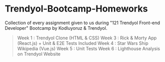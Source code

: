 # Trendyol-Bootcamp-Homeworks

Collection of every assignment given to us during "121 Trendyol Front-end Developer" Bootcamp by Kodluyoruz & Trendyol.

> Week 1 : Trendyol Clone (HTML & CSS)
> Week 3 : Rick & Morty App (React.js) + Unit & E2E Tests Included
> Week 4 : Star Wars Ship Wikipedia (Vue.js)
> Week 5 : Unit Tests
> Week 6 : Lighthouse Analysis on Trendyol Website
